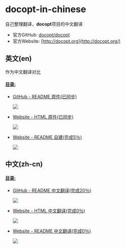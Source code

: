 # docopt-in-chinese

自己整理翻译，**docopt**项目的中文翻译

* 官方GitHub: [docopt/docopt](https://github.com/docopt/docopt)
* 官方Website: [http://docopt.org](http://docopt.org/)

## 英文(en)

作为中文翻译对比

#### [目录: ](https://github.com/WindomZ/docopt-in-chinese/tree/master/en)

- [GitHub - README 原件(已同步)](https://github.com/WindomZ/docopt-in-chinese/tree/master/en/github/README.rst)

    [![](https://img.shields.io/badge/English-100%25-green.svg)](https://github.com/WindomZ/docopt-in-chinese/tree/master/en/github/README.rst)

- [Website - HTML 原件(已同步)](https://github.com/WindomZ/docopt-in-chinese/tree/master/en/website/html)

    [![](https://img.shields.io/badge/English-100%25-green.svg)](https://github.com/WindomZ/docopt-in-chinese/tree/master/en/website/html)

- [Website - README 自建(完成5％)](https://github.com/WindomZ/docopt-in-chinese/tree/master/en/website/README.md)

    [![](https://img.shields.io/badge/English-5%25-green.svg)](https://github.com/WindomZ/docopt-in-chinese/tree/master/en/website/README.md)

## 中文(zh-cn)

#### [目录: ](https://github.com/WindomZ/docopt-in-chinese/tree/master/zh-cn)

- [GitHub - README 中文翻译(完成20％)](https://github.com/WindomZ/docopt-in-chinese/tree/master/zh-cn/github/README.rst)

    [![](https://img.shields.io/badge/Chinese-20%25-green.svg)](https://github.com/WindomZ/docopt-in-chinese/tree/master/zh-cn/github/README.rst)

- [Website - HTML 中文翻译(完成0％)]()

    [![](https://img.shields.io/badge/Chinese-0%25-green.svg)]()

- [Website - README 中文翻译(完成0％)](https://github.com/WindomZ/docopt-in-chinese/blob/master/zh-cn/website/README.md)

    [![](https://img.shields.io/badge/Chinese-0%25-green.svg)](https://github.com/WindomZ/docopt-in-chinese/blob/master/zh-cn/website/README.md)
